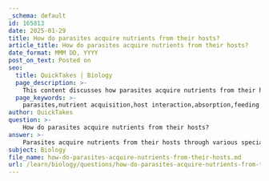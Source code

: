 ```yaml
---
_schema: default
id: 165813
date: 2025-01-29
title: How do parasites acquire nutrients from their hosts?
article_title: How do parasites acquire nutrients from their hosts?
date_format: MMM DD, YYYY
post_on_text: Posted on
seo:
  title: QuickTakes | Biology
  page_description: >-
    This content discusses how parasites acquire nutrients from their hosts through various mechanisms such as absorption, specialized feeding structures, immune evasion, niche adaptation, and their ecological role in host-parasite relationships.
  page_keywords: >-
    parasites,nutrient acquisition,host interaction,absorption,feeding structures,immune evasion,niche adaptation,trophic relationships
author: QuickTakes
question: >-
    How do parasites acquire nutrients from their hosts?
answer: >-
    Parasites acquire nutrients from their hosts through various specialized mechanisms that allow them to exploit the host's resources effectively. Here are the key methods by which parasites obtain nutrients:\n\n1. **Absorption**: Many parasites, particularly endoparasites like tapeworms and roundworms, live within the host's body, often in the intestines. They absorb nutrients directly from the host's digested food. This absorption is facilitated by specialized structures that increase the surface area for nutrient uptake.\n\n2. **Feeding Structures**: Parasites have evolved specific adaptations to enhance their ability to acquire nutrients. For instance, some parasites possess hooks, suckers, or other feeding devices that anchor them to the host's tissues, allowing them to feed more effectively. These structures can also help prevent the host's immune system from dislodging them.\n\n3. **Evasion of Host Immune Responses**: To successfully acquire nutrients, parasites often develop mechanisms to evade the host's immune system. This can include altering their surface proteins to avoid detection or secreting substances that suppress the host's immune response. By evading immune attacks, parasites can maintain their nutrient acquisition processes without interruption.\n\n4. **Niche Adaptation**: Parasites are often highly specialized to thrive in specific environments within their hosts. For example, certain parasites are adapted to live in the gastrointestinal tract, where they can access a rich source of nutrients. The conditions in these niches, such as pH and temperature, are typically favorable for the survival and reproduction of the parasites.\n\n5. **Trophic Relationships**: In ecological terms, parasites are considered to be one trophic level above their hosts. This means they exploit the energy and nutrients that the host organism has acquired from its own food sources. This relationship can lead to detrimental effects on the host's health, as the parasite siphons off essential nutrients.\n\nIn summary, parasites utilize a combination of absorption, specialized feeding structures, immune evasion strategies, niche adaptation, and their position in trophic relationships to acquire the nutrients necessary for their survival and reproduction. These adaptations not only facilitate their nutrient acquisition but also play a crucial role in their interactions with hosts and the overall dynamics of host-parasite relationships.
subject: Biology
file_name: how-do-parasites-acquire-nutrients-from-their-hosts.md
url: /learn/biology/questions/how-do-parasites-acquire-nutrients-from-their-hosts
---
```


&nbsp;